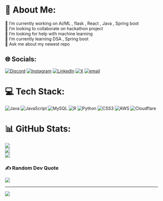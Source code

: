 # 💫 About Me:
🔭 I’m currently working on Ai/ML ,  flask , React , Java , Spring boot<br>👯 I’m looking to collaborate on hackathon project<br>🤝 I’m looking for help with machine learning<br>🌱 I’m currently learning DSA , Spring boot<br>💬 Ask me about my newest repo<br>


## 🌐 Socials:
[![Discord](https://img.shields.io/badge/Discord-%237289DA.svg?logo=discord&logoColor=white)](https://discord.gg/https://discord.gg/RzJqYmKs) [![Instagram](https://img.shields.io/badge/Instagram-%23E4405F.svg?logo=Instagram&logoColor=white)](https://instagram.com/_agamjot__singh__) [![LinkedIn](https://img.shields.io/badge/LinkedIn-%230077B5.svg?logo=linkedin&logoColor=white)](https://www.linkedin.com/in/agamjot-singh-monga-377957269) [![X](https://img.shields.io/badge/X-black.svg?logo=X&logoColor=white)](https://x.com/@Agamjot1710) [![email](https://img.shields.io/badge/Email-D14836?logo=gmail&logoColor=white)](mailto:agamjot424@gmail.com) 

# 💻 Tech Stack:
![Java](https://img.shields.io/badge/java-%23ED8B00.svg?style=for-the-badge&logo=openjdk&logoColor=white) ![JavaScript](https://img.shields.io/badge/javascript-%23323330.svg?style=for-the-badge&logo=javascript&logoColor=%23F7DF1E) ![MySQL](https://img.shields.io/badge/mysql-4479A1.svg?style=for-the-badge&logo=mysql&logoColor=white) ![R](https://img.shields.io/badge/r-%23276DC3.svg?style=for-the-badge&logo=r&logoColor=white) ![Python](https://img.shields.io/badge/python-3670A0?style=for-the-badge&logo=python&logoColor=ffdd54) ![CSS3](https://img.shields.io/badge/css3-%231572B6.svg?style=for-the-badge&logo=css3&logoColor=white) ![AWS](https://img.shields.io/badge/AWS-%23FF9900.svg?style=for-the-badge&logo=amazon-aws&logoColor=white) ![Cloudflare](https://img.shields.io/badge/Cloudflare-F38020?style=for-the-badge&logo=Cloudflare&logoColor=white)
# 📊 GitHub Stats:
![](https://github-readme-stats.vercel.app/api?username=Agamjotsingh01&theme=nightowl&hide_border=false&include_all_commits=false&count_private=false)<br/>
![](https://github-readme-streak-stats.herokuapp.com/?user=Agamjotsingh01&theme=nightowl&hide_border=false)<br/>
![](https://github-readme-stats.vercel.app/api/top-langs/?username=Agamjotsingh01&theme=nightowl&hide_border=false&include_all_commits=false&count_private=false&layout=compact)

### ✍️ Random Dev Quote
![](https://quotes-github-readme.vercel.app/api?type=horizontal&theme=radical)

---
[![](https://visitcount.itsvg.in/api?id=Agamjotsingh01&icon=0&color=0)](https://visitcount.itsvg.in)
